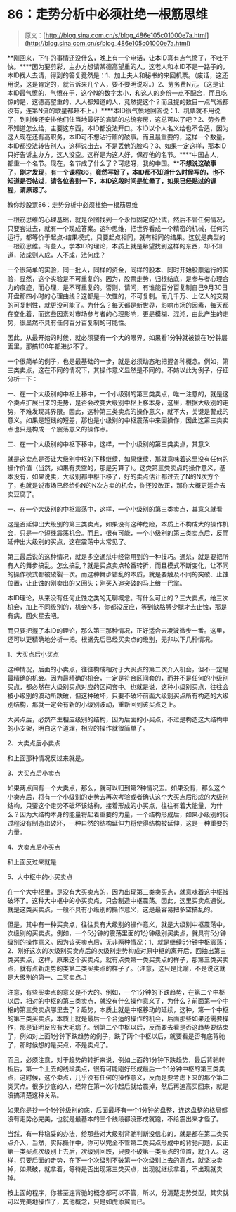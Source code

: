 # 86：走势分析中必须杜绝一根筋思维

> 原文：[http://blog.sina.com.cn/s/blog_486e105c01000e7a.html](http://blog.sina.com.cn/s/blog_486e105c01000e7a.html)

**刚回来，下午的事情还没什么，晚上有一个电话，让本ID真有点气愤了，不吐不快。****因为要剪彩，主办方想请某德高望重的人，这老人和本ID不是一路子的，本ID找人去请，得到的答复竟然是：1、加上夫人和秘书的来回机票。（废话，这还用说，这是肯定的，就告诉来几个人，要不要明说呀。）2、劳务费N元。（这是让本ID最气愤的，气愤在于，这个N的数字太小，和这人的身份一点不配合，而且吃惊的是，这德高望重的、人人都知道的人，竟然提这个？而且提的数目一点气派都没有，连第N流的歌星都赶不上。）****本ID很气愤地回答说：1、机票就不用说了，到时候还安排他们住当地最好的宾馆的总统套房，这总可以了吧？2、劳务费不知道怎么给，主要这东西，本ID都没法开口。本ID以个人名义给也不合适，因为这人现在还有高职务，本ID可不想沾行贿的破事。而且最重要的，这样一个数量，本ID都没法转告别人，这样说出去，不是丢他的脸吗？3、如果一定这样，那本ID只好告诉主办方，这人没空。这样是为这人好，保存他的名节。****中国古人，都重一个名节。现在，名节成了什么了？可悲呀，我的中国。****不想说这破事了，刚才发现，有一个课程86，竟然写好了，本ID都不知道什么时候写的，也不知道是否帖过，请各位鉴别一下，本ID这段时间是忙晕了，如果已经贴过的课程，请原谅了。**

教你炒股票86：走势分析中必须杜绝一根筋思维



一根筋思维的心理基础，就是企图找到一个永恒固定的公式，然后不管任何情况，只要套进去，就有一个现成答案。这种思维，把世界看成一个精密的机械，任何的运行，都等价于起点-结果模式，只要起点相同，就有相同的结果。这就是典型的一根筋思维。有些人，学本ID的理论，本质上就是希望找到这样的东西，却不知道，法成则人成，人不成，法何成？



一个很简单的实验，同一批人，同样的资金，同样的股本、同时开始股票运行的实验，显然，这个实验是不可重复的。因为，股票走势，归根结底，是参与者心理合力的痕迹，而心理，是不可重复的。否则，请问，有谁能百分百复制自己9月30日开盘那四小时的心理曲线？这都是一次性的，不可复制。而几千万、上亿人的交易的可复制性，就更没可能了。为什么？每天都是新世界，影响市场的因素，每天都在变化着，而这些因素对市场参与者的心理影响，更是模糊、混沌，由此产生的走势，很显然不具有任何百分百复制的可能性。



因此，从最开始的时候，就必须要有一个大的眼界，如果看1分钟就被锁在1分钟层面里，那搞100年都进步不了。



一个很简单的例子，也是最基础的一步，就是必须动态地把握各种概念。例如，第三类卖点，这在不同的情况下，其操作意义显然是不同的。不妨以此为例子，仔细分析一下：



一、在一个大级别的中枢上移中，一个小级别的第三类卖点，唯一注意的，就是这个卖点扩展出来的走势，是否会改变大级别中枢上移本身，这里，根据大级别的走势，不难发现其界限。因此，这种第三类卖点的操作意义，就不大，关键是警戒的意义。如果是短线的短差，那也是小级别的中枢震荡中来回操作，因此这第三类卖点也只是构成一个震荡意义的操作点。



二、在一个大级别的中枢下移中，这样，一个小级别的第三类卖点，其意义

就是这卖点是否让大级别中枢的下移继续，如果继续，那就意味着这里没有任何的操作价值（当然，如果有卖空的，那是另算了）。这类第三类卖点的操作意义，基本没有，如果说卖，大级别都中枢下移了，好的卖点估计都过去了N的N次方个了，也就是说市场已经给你N的N次方卖的机会，你还没改正，那你大概更适合去卖豆腐了。



一、在一个大级别的中枢震荡中，这样，一个小级别的第三类卖点，其意义就看

这是否延伸出大级别的第三类卖点，如果没有这种危险，本质上不构成大的操作机会，只是一个短线震荡机会。而且，很有可能，一个小级别的第三类卖点后，反而延伸出大级别的买点，这在震荡中太常见了。



第三最后说的这种情况，就是多空通杀中经常用到的一种技巧。通杀，就是要把所有人的舞步搞乱。怎么搞乱？就是买点卖点轮番转折，而且模式不断变化，让不同的操作模式都被破裂一次。而这种舞步错乱的本质，就是要触及不同的突破、止蚀位置，让止蚀的刚卖出的又回头；刚买入追突破的马上给一巴掌。



本ID理论，从来没有任何止蚀之类的无聊概念。有什么可止的？三大卖点，给三次机会，加上不同级别的，机会N多，你都没反应，等到缺胳膊少腿才去止蚀，那是有病，回火星去吧。



而只要把握了本ID的理论，那么第三那种情况，正好适合去凌波微步一番。这里，还可以更精确地分析一把。根据先后已经买卖点的级别，无非以下几种情况。



1、大买点后小买点



这种情况，后面的小卖点，往往构成相对于大买点的第二次介入机会，但不一定是最精确的机会。因为最精确的机会，一定是符合区间套的，而并不是任何的小级别买点，都必然在大级别买点对应的区间套中。也就是说，这种小级别买点，往往会被小级别的波动所跌破，但这种破坏，只要不破坏前面大级别买点所有构造的大级别结构，那就一定会有新的小级别波动，重新回到该买点之上。



大买点后，必然产生相应级别的结构，因为后面的小买点，不过是构造这大结构中的小支架，明白这个道理，相应的操作就很简单了。



2、大卖点后小卖点



和上面那种情况反过来就是。



3、大买点后小卖点



如果两点间有一个大卖点，那么，就可以归到第2种情况去。如果没有，那么这个小卖点后，将有一个小级别的走势去再次考验或者确认这个大买点后形成的大级别结构，只要这个走势不破坏该结构，接着形成的小买点，往往有着大能量，为什么？因为大结构本身的能量将起着重要的力量，一个结构形成后，如果小级别的反过程没有制造出破坏，一种自然的结构延伸力将使得结构被延伸，这是一种重要的力量。



4、大卖点后小买点



和上面反过来就是



5、大中枢中的小买卖点



在一个大中枢里，是没有大买卖点的，因为出现第三类卖买点，就意味着这中枢被破坏了。这种大中枢中的小买卖点，只会制造中枢震荡。因此，这里买卖点通说，就是这类买卖点，一般不具有小级别的操作意义，这是最容易把多空搞乱的。



但是，其中有一种买卖点，往往具有大级别的操作意义，就是大级别中枢震荡中，次级别的买卖点。例如，一个5分钟的震荡里面的1分钟级别买卖点，就具有5分钟级别的操作意义。因为该买卖点后，无非两种情况：1、就是继续5分钟中枢震荡；2、刚好这次的次级别买卖点后的次级别走势构成对原中枢的离开后，回抽出第三类买卖点，这样，原来这个买卖点，就有点类第一类买卖点的样子，那第三类买卖点，就有点新走势的类第二类买卖点的样子了。（注意，这只是比喻，不是说这就是大级别的第一、二买卖点。）



注意，有些买卖点的意义是不大的。例如，一个1分钟的下跌趋势，在第二个中枢以后，相对的中枢的第三类卖点，就没有什么操作意义了，为什么？前面第一个中枢的第三类卖点哪里去了？趋势，本质上就是中枢移动的延续，这种，第一个中枢的第三类买卖点，本质上就是最后一个合适的操作的机会，后面那些如果还需要操作，那是证明反应有大毛病了。到第二个中枢以后，反而要去看是否这趋势要结束了，例如对上面1分钟下跌趋势的例子，跌了两个中枢以后，就要看是否有底背驰了，那时候想的是买点，不是卖点了。



而且，必须注意，对于趋势的转折来说，例如上面的1分钟下跌趋势，最后背驰转折后，第一个上去的线段卖点，很有可能刚好形成最后一个1分钟中枢的第三类卖点，这时候，这个卖点，几乎没有任何的操作意义，反而是要考虑下来的那个第二类买点。很多抄底的人，经常在第一次冲起后就给震掉，然后再追高买回来，就是没搞清楚这种关系。



如果你是抄一个1分钟级别的底，后面最坏有一个1分钟的盘整，连这盘整的格局都没有走势必完美，也就是最基本的三个线段都没形成就跑，不给震出来才怪了。



当然，有一种稳妥的办法，给那些对大级别背驰判断没信心的，就是都在第二类买点介入，当然，实际操作中，你可以完全不管第二类买点形成中的背驰问题，反正第一类买点次级别上去后，次级别回跌，只要不破第一类买点的位置，就介入。这样，只要后面的走势，在下一个次级别不破第一个次级别上去的高点，就坚决卖掉，如果破，就拿着，等待是否出现第三类买点，出现就继续拿着，不出现就卖掉。



按上面的程序，你甚至连背驰的概念都可以不管，所以，分清楚走势类型，其实就可以完美地操作了，其他概念，只是如虎添翼而已。
